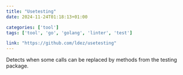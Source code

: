 ```yaml
---
title: "Usetesting"
date: 2024-11-24T01:18:13+01:00

categories: ['tool']
tags: ['tool', 'go', 'golang', 'linter', 'test']

link: "https://github.com/ldez/usetesting"
---
```

Detects when some calls can be replaced by methods from the testing package. 

<!--more-->
